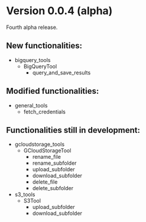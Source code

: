 # Version 0.0.4 (alpha)
Fourth alpha release.

## New functionalities:
- bigquery_tools
  - BigQueryTool
    - query_and_save_results

## Modified functionalities:
- general_tools
  - fetch_credentials

## Functionalities still in development:
- gcloudstorage_tools
  - GCloudStorageTool
    - rename_file
    - rename_subfolder
    - upload_subfolder
    - download_subfolder
    - delete_file
    - delete_subfolder
- s3_tools
  - S3Tool
    - upload_subfolder
    - download_subfolder
